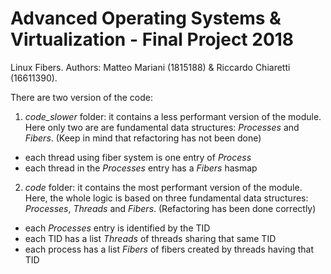 # Advanced Operating Systems & Virtualization - Final Project 2018
Linux Fibers. Authors: Matteo Mariani (1815188) &amp; Riccardo Chiaretti (16611390).

There are two version of the code:

1. *code_slower* folder: it contains a less performant version of the module. Here only two are are fundamental data structures: *Processes* and *Fibers*. (Keep in mind that refactoring has not been done)
  - each thread using fiber system is one entry of *Process*
  - each thread in the *Processes* entry has a *Fibers* hasmap

2. *code* folder: it contains the most performant version of the module. Here, the whole logic is based on three fundamental data structures: *Processes*, *Threads* and *Fibers*. (Refactoring has been done correctly)
  - each *Processes* entry is identified by the TID
  - each TID has a list *Threads* of threads sharing that same TID
  - each process has a list *Fibers* of fibers created by threads having that TID 
